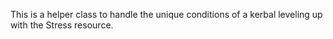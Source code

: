             
This is a helper class to handle the unique conditions of a kerbal leveling up with the Stress resource.
        


